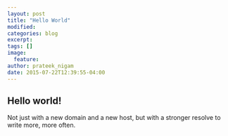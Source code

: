 ```yaml
---
layout: post
title: "Hello World"
modified:
categories: blog
excerpt:
tags: []
image:
  feature:
author: prateek_nigam
date: 2015-07-22T12:39:55-04:00
---
```


## Hello world!

Not just with a new domain and a new host, but with a stronger resolve to write more, more often.

